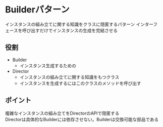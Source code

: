 # Builderパターン
インスタンスの組み立てに関する知識をクラスに隠匿するパターン
インターフェースを呼び出すだけでインスタンスの生成を完結させる

## 役割
- Builder
  - インスタンス生成するための
- Director
  - インスタンスの組み立てに関する知識をもつクラス
  - インスタンスを生成するにはこのクラスのメソッドを呼び出す

## ポイント
複雑なインスタンスの組み立てをDirectorのAPIで隠匿する<br>
Directorは具体的なBuilderには依存させない。Builderは交換可能な部品である

